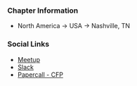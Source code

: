 ### Chapter Information
* North America -> USA -> Nashville, TN

### Social Links
* [Meetup](https://www.meetup.com/owasp-nashville-chapter/)
* [Slack](https://owasp.slack.com/archives/C6TF6MY6B)
* [Papercall - CFP](https://www.papercall.io/owasp-nashville)